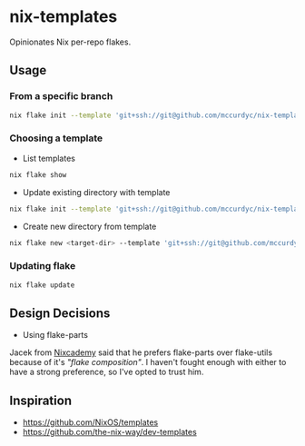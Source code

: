 # nix-templates

Opinionates Nix per-repo flakes.

## Usage

### From a specific branch

```bash
nix flake init --template 'git+ssh://git@github.com/mccurdyc/nix-templates?ref=main'`
```

### Choosing a template

- List templates

```bash
nix flake show
```

- Update existing directory with template

```bash
nix flake init --template 'git+ssh://git@github.com/mccurdyc/nix-templates#full'`
```

- Create new directory from template

```bash
nix flake new <target-dir> --template 'git+ssh://git@github.com/mccurdyc/nix-templates#full'`
```

### Updating flake

```bash
nix flake update
```

## Design Decisions

- Using flake-parts

Jacek from [Nixcademy](https://nixcademy.com/blog.html) said that he prefers
flake-parts over flake-utils because of it's *"flake composition"*. I haven't
fought enough with either to have a strong preference, so I've opted to trust him.

## Inspiration

- https://github.com/NixOS/templates
- https://github.com/the-nix-way/dev-templates

